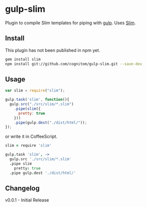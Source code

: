 # gulp-slim

Plugin to compile Slim templates for piping with [gulp](https://github.com/wearefractal/gulp). Uses [Slim](http://slim-lang.com/).


## Install

This plugin has not been published in npm yet. 

```bash
gem install slim
npm install git://github.com/cognitom/gulp-slim.git --save-dev
```


## Usage

```javascript
var slim = require("slim");

gulp.task('slim', function(){
  gulp.src("./src/slim/*.slim")
    .pipe(slim({
      pretty: true
    }))
    .pipe(gulp.dest("./dist/html/"));
});
```

or write it in CoffeeScript.

```coffeescript
slim = require 'slim'

gulp.task 'slim', ->
  gulp.src './src/slim/*.slim'
  .pipe slim
    pretty: true
  .pipe gulp.dest './dist/html/'
```


## Changelog

v0.0.1 - Initial Release


